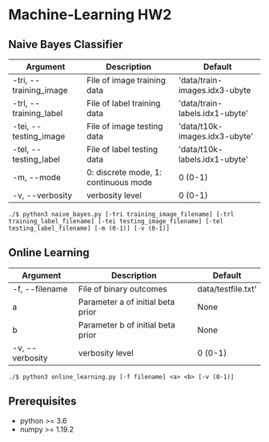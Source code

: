 # Machine-Learning HW2



## Naive Bayes Classifier  
|Argument|Description|Default|
|---|---|---|
|-tri, --training_image|File of image training data|'data/train-images.idx3-ubyte|
|-trl, --training_label|File of label training data|'data/train-labels.idx1-ubyte'
|-tei, --testing_image|File of image testing data|'data/t10k-images.idx3-ubyte'|
|-tel, --testing_label|File of label testing data|'data/t10k-labels.idx1-ubyte'|
|-m, --mode|0: discrete mode, 1: continuous mode|0 (0-1)|
|-v, --verbosity|verbosity level|0 (0-1)|  

```shell script
./$ python3 naive_bayes.py [-tri training_image_filename] [-trl training_label_filename] [-tei testing_image_filename] [-tel testing_label_filename] [-m (0-1)] [-v (0-1)]
```



## Online Learning  
|Argument|Description|Default|
|---|---|---|
|-f, --filename|File of binary outcomes|data/testfile.txt'|
|a|Parameter a of initial beta prior|None|
|b|Parameter b of initial beta prior|None|
|-v, --verbosity|verbosity level|0 (0-1)|  

```shell script
./$ python3 online_learning.py [-f filename] <a> <b> [-v (0-1)]
```



## Prerequisites
* python >= 3.6
* numpy >= 1.19.2
